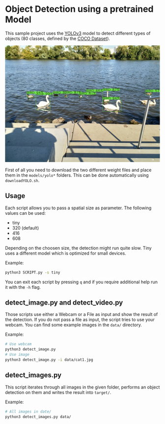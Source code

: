# Object Detection using a pretrained Model

This sample project uses the [YOLOv3](https://pjreddie.com/darknet/yolo/) model to detect different types of objects (80 classes, defined by the [COCO Dataset](http://cocodataset.org/)).

![Output](https://github.com/deveth0/python-opencv/blob/master/objectDetection/site/birds_output.png?raw=true "Output")

First of all you need to download the two different weight files and place them in the `models/yolo*` folders. This can be done automatically using `downloadYOLO.sh`.

## Usage
Each script allows you to pass a spatial size as parameter. The following values can be used:

* tiny
* 320 (default)
* 416
* 608

Depending on the choosen size, the detection might run quite slow. Tiny uses a different model which is optimized for small devices. 

Example:
````bash
python3 SCRIPT.py -s tiny
````

You can exit each script by pressing `q` and if you require additional help run it with the `-h` flag.

## detect_image.py and detect_video.py

Those scripts use either a Webcam or a File as input and show the result of the detection. If you do not pass a file as input, the script tries to use your webcam. You can find some example images in the `data/` directory.

Example:
````bash
# Use webcam
python3 detect_image.py
# Use image
python3 detect_image.py -i data/cat1.jpg
````

## detect_images.py

This script iterates through all images in the given folder, performs an object detection on them and writes the result into `target/`. 

Example:
````bash
# All images in date/
python3 detect_images.py data/
````
